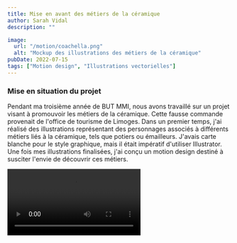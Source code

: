 ```yaml
---
title: Mise en avant des métiers de la céramique
author: Sarah Vidal
description: ""

image:
  url: "/motion/coachella.png"
  alt: "Mockup des illustrations des métiers de la céramique"
pubDate: 2022-07-15
tags: ["Motion design", "Illustrations vectorielles"]
---
```

<section class="flex flex-col gap16">

<section class="grid grid-cols-2 gap-4">
  <div class=" flex flex-col gap-6 py-6">
    <h3 class=" text-4xl font-passion">Mise en situation du projet</h3>
    <p class="text-xl ">Pendant ma troisième année de BUT MMI, nous avons travaillé sur un projet visant à promouvoir les métiers de la céramique. Cette fausse commande provenait de l'office de tourisme de Limoges. Dans un premier temps, j'ai réalisé des illustrations représentant des personnages associés à différents métiers liés à la céramique, tels que potiers ou émailleurs. J'avais carte blanche pour le style graphique, mais il était impératif d'utiliser Illustrator. Une fois mes illustrations finalisées, j'ai conçu un motion design destiné à susciter l'envie de découvrir ces métiers.</p>
  </div>
  <div class="flex justify-center h-1/2">
  <video class="w-full" loop controls>
    <source src="/projet_ceramique/motion.mp4" type="video/mp4">
  Votre navigateur ne supporte pas la vidéo HTML5.
  </video>
  </div>
</section>

<section class="grid grid-cols-4 gap-5">
<img class="w-full" src="/projet_ceramique/potier.png" alt="">
<img class="w-full" src="/projet_ceramique/reparateur.png" alt="">
<img class="w-full" src="/projet_ceramique/moule.png" alt="">
<img class="w-full" src="/projet_ceramique/email.png" alt="">
</section>

</section>


